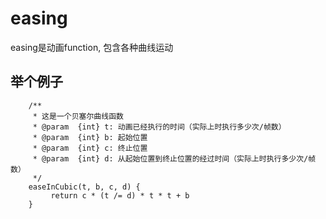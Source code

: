 # easing
 easing是动画function, 包含各种曲线运动
 ## 举个例子
```
    /**
     * 这是一个贝塞尔曲线函数
     * @param  {int} t: 动画已经执行的时间（实际上时执行多少次/帧数）
     * @param  {int} b: 起始位置
     * @param  {int} c: 终止位置
     * @param  {int} d: 从起始位置到终止位置的经过时间（实际上时执行多少次/帧数）
     */
    easeInCubic(t, b, c, d) {
         return c * (t /= d) * t * t + b
    }
  
```

